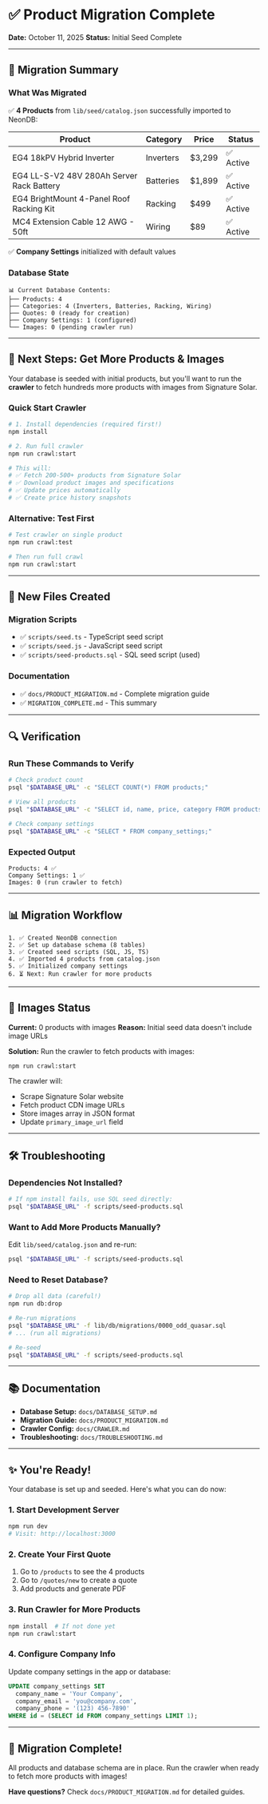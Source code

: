 # ✅ Product Migration Complete

**Date:** October 11, 2025
**Status:** Initial Seed Complete

---

## 🎯 Migration Summary

### What Was Migrated

✅ **4 Products** from `lib/seed/catalog.json` successfully imported to NeonDB:

| Product | Category | Price | Status |
|---------|----------|-------|--------|
| EG4 18kPV Hybrid Inverter | Inverters | $3,299 | ✅ Active |
| EG4 LL-S-V2 48V 280Ah Server Rack Battery | Batteries | $1,899 | ✅ Active |
| EG4 BrightMount 4-Panel Roof Racking Kit | Racking | $499 | ✅ Active |
| MC4 Extension Cable 12 AWG - 50ft | Wiring | $89 | ✅ Active |

✅ **Company Settings** initialized with default values

### Database State

```
📊 Current Database Contents:
├── Products: 4
├── Categories: 4 (Inverters, Batteries, Racking, Wiring)
├── Quotes: 0 (ready for creation)
├── Company Settings: 1 (configured)
└── Images: 0 (pending crawler run)
```

---

## 🚀 Next Steps: Get More Products & Images

Your database is seeded with initial products, but you'll want to run the **crawler** to fetch hundreds more products with images from Signature Solar.

### Quick Start Crawler

```bash
# 1. Install dependencies (required first!)
npm install

# 2. Run full crawler
npm run crawl:start

# This will:
# ✅ Fetch 200-500+ products from Signature Solar
# ✅ Download product images and specifications
# ✅ Update prices automatically
# ✅ Create price history snapshots
```

### Alternative: Test First

```bash
# Test crawler on single product
npm run crawl:test

# Then run full crawl
npm run crawl:start
```

---

## 📁 New Files Created

### Migration Scripts

- ✅ `scripts/seed.ts` - TypeScript seed script
- ✅ `scripts/seed.js` - JavaScript seed script
- ✅ `scripts/seed-products.sql` - SQL seed script (used)

### Documentation

- ✅ `docs/PRODUCT_MIGRATION.md` - Complete migration guide
- ✅ `MIGRATION_COMPLETE.md` - This summary

---

## 🔍 Verification

### Run These Commands to Verify

```bash
# Check product count
psql "$DATABASE_URL" -c "SELECT COUNT(*) FROM products;"

# View all products
psql "$DATABASE_URL" -c "SELECT id, name, price, category FROM products;"

# Check company settings
psql "$DATABASE_URL" -c "SELECT * FROM company_settings;"
```

### Expected Output

```
Products: 4 ✅
Company Settings: 1 ✅
Images: 0 (run crawler to fetch)
```

---

## 📊 Migration Workflow

```
1. ✅ Created NeonDB connection
2. ✅ Set up database schema (8 tables)
3. ✅ Created seed scripts (SQL, JS, TS)
4. ✅ Imported 4 products from catalog.json
5. ✅ Initialized company settings
6. ⏳ Next: Run crawler for more products
```

---

## 🎨 Images Status

**Current:** 0 products with images
**Reason:** Initial seed data doesn't include image URLs

**Solution:** Run the crawler to fetch products with images:

```bash
npm run crawl:start
```

The crawler will:
- Scrape Signature Solar website
- Fetch product CDN image URLs
- Store images array in JSON format
- Update `primary_image_url` field

---

## 🛠️ Troubleshooting

### Dependencies Not Installed?

```bash
# If npm install fails, use SQL seed directly:
psql "$DATABASE_URL" -f scripts/seed-products.sql
```

### Want to Add More Products Manually?

Edit `lib/seed/catalog.json` and re-run:

```bash
psql "$DATABASE_URL" -f scripts/seed-products.sql
```

### Need to Reset Database?

```bash
# Drop all data (careful!)
npm run db:drop

# Re-run migrations
psql "$DATABASE_URL" -f lib/db/migrations/0000_odd_quasar.sql
# ... (run all migrations)

# Re-seed
psql "$DATABASE_URL" -f scripts/seed-products.sql
```

---

## 📚 Documentation

- **Database Setup:** `docs/DATABASE_SETUP.md`
- **Migration Guide:** `docs/PRODUCT_MIGRATION.md`
- **Crawler Config:** `docs/CRAWLER.md`
- **Troubleshooting:** `docs/TROUBLESHOOTING.md`

---

## ✨ You're Ready!

Your database is set up and seeded. Here's what you can do now:

### 1. Start Development Server

```bash
npm run dev
# Visit: http://localhost:3000
```

### 2. Create Your First Quote

1. Go to `/products` to see the 4 products
2. Go to `/quotes/new` to create a quote
3. Add products and generate PDF

### 3. Run Crawler for More Products

```bash
npm install  # If not done yet
npm run crawl:start
```

### 4. Configure Company Info

Update company settings in the app or database:

```sql
UPDATE company_settings SET
  company_name = 'Your Company',
  company_email = 'you@company.com',
  company_phone = '(123) 456-7890'
WHERE id = (SELECT id FROM company_settings LIMIT 1);
```

---

## 🎉 Migration Complete!

All products and database schema are in place. Run the crawler when ready to fetch more products with images!

**Have questions?** Check `docs/PRODUCT_MIGRATION.md` for detailed guides.
